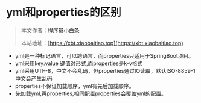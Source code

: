 # yml和properties的区别

> 本文作者：[程序员小白条](https://github.com/luoye6)
>
> 本站地址：[https://xbt.xiaobaitiao.top](https://xbt.xiaobaitiao.top)

- yml是一种标记语言，可以跨语言，而properties只适用于SpringBoot项目。
- yml采用key:value 键值对形式,而properties是k-v格式
- yml采用UTF-8，中文不会乱码，但properties通过IO读取，默认ISO-8859-1中文会产生乱码
- properties不保证加载顺序，yml有先后加载顺序。
- 先加载yml,再properties,相同配置properties会覆盖yml的配置。